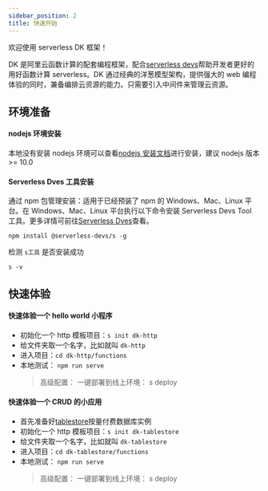 ```yaml
---
sidebar_position: 2
title: 快速开始
---
```


欢迎使用 serverless DK 框架！

DK 是阿里云函数计算的配套编程框架，配合[serverless devs](https://github.com/serverless-devs/serverless-devs)帮助开发者更好的用好函数计算 serverless。DK 通过经典的洋葱模型架构，提供强大的 web 编程体验的同时，兼备编排云资源的能力。只需要引入中间件来管理云资源。

## 环境准备

#### nodejs 环境安装

本地没有安装 nodejs 环境可以查看[nodejs 安装文档](https://nodejs.org/zh-cn/download/)进行安装，建议 nodejs 版本 >= 10.0

#### Serverless Dves 工具安装

通过 npm 包管理安装：适用于已经预装了 npm 的 Windows、Mac、Linux 平台。在 Windows、Mac、Linux 平台执行以下命令安装 Serverless Devs Tool 工具。更多详情可前往[Serverless Dves](https://github.com/Serverless-Devs/docs/blob/master/zh/install.md)查看。

```base npm2yarn
npm install @serverless-devs/s -g
```

检测 `s工具` 是否安装成功

```
s -v
```

## 快速体验

#### 快速体验一个 hello world 小程序

- 初始化一个 http 模板项目：`s init dk-http`
- 给文件夹取一个名字，比如就叫 `dk-http`
- 进入项目：`cd dk-http/functions`
- 本地测试： `npm run serve`
  > 高级配置：
      一键部署到线上环境： s deploy

#### 快速体验一个 CRUD 的小应用

- 首先准备好[tablestore](https://otsnext.console.aliyun.com/)按量付费数据库实例
- 初始化一个 http 模板项目：`s init dk-tablestore`
- 给文件夹取一个名字，比如就叫 `dk-tablestore`
- 进入项目：`cd dk-tablestore/functions`
- 本地测试： `npm run serve`
  > 高级配置：
      一键部署到线上环境： s deploy
